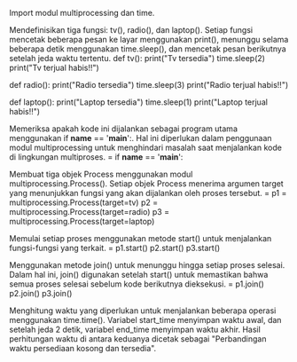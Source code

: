 Import modul multiprocessing dan time.

Mendefinisikan tiga fungsi: tv(), radio(), dan laptop(). Setiap fungsi mencetak beberapa pesan ke layar menggunakan print(), menunggu selama beberapa detik menggunakan time.sleep(), dan mencetak pesan berikutnya setelah jeda waktu tertentu.
def tv():
    print("Tv tersedia")
    time.sleep(2)
    print("Tv terjual habis!!")

def radio():
    print("Radio tersedia")
    time.sleep(3)
    print("Radio terjual habis!!")

def laptop():
    print("Laptop tersedia")
    time.sleep(1)
    print("Laptop terjual habis!!")

Memeriksa apakah kode ini dijalankan sebagai program utama menggunakan if __name__ == '__main__':. Hal ini diperlukan dalam penggunaan modul multiprocessing untuk menghindari masalah saat menjalankan kode di lingkungan multiproses. = if __name__ == '__main__':


Membuat tiga objek Process menggunakan modul multiprocessing.Process(). Setiap objek Process menerima argumen target yang menunjukkan fungsi yang akan dijalankan oleh proses tersebut. = p1 = multiprocessing.Process(target=tv)
p2 = multiprocessing.Process(target=radio)
p3 = multiprocessing.Process(target=laptop)

Memulai setiap proses menggunakan metode start() untuk menjalankan fungsi-fungsi yang terkait. = p1.start()
p2.start()
p3.start()

Menggunakan metode join() untuk menunggu hingga setiap proses selesai. Dalam hal ini, join() digunakan setelah start() untuk memastikan bahwa semua proses selesai sebelum kode berikutnya dieksekusi. = p1.join()
p2.join()
p3.join()

Menghitung waktu yang diperlukan untuk menjalankan beberapa operasi menggunakan time.time(). Variabel start_time menyimpan waktu awal, dan setelah jeda 2 detik, variabel end_time menyimpan waktu akhir. Hasil perhitungan waktu di antara keduanya dicetak sebagai "Perbandingan waktu persediaan kosong dan tersedia".
